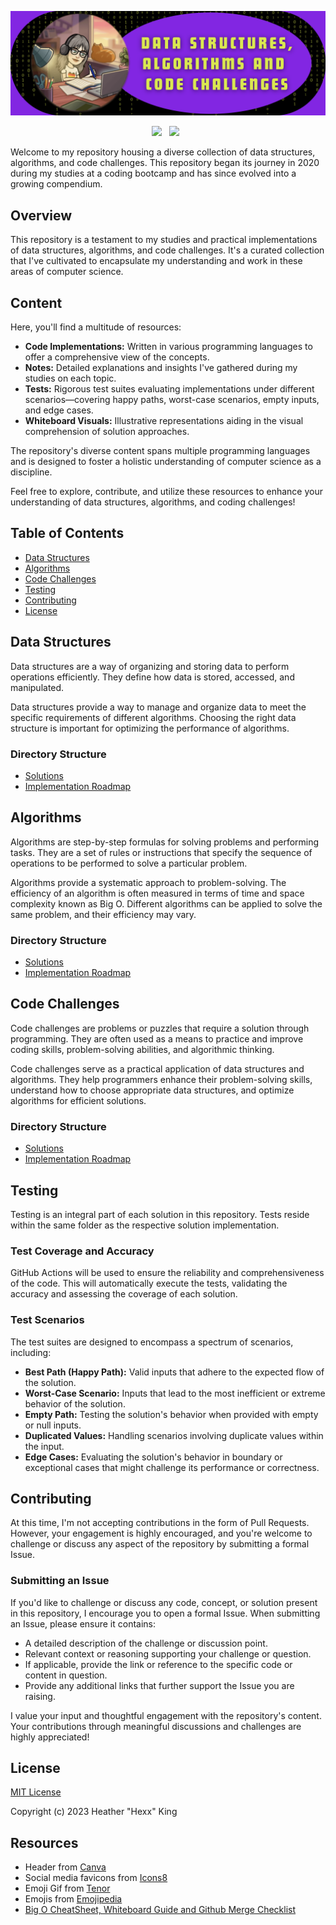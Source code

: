 ![header img](./assets/header.png)

<p align="center">
<a href="https://www.linkedin.com/in/hexx-king/" target="_blank" rel="noopener noreferrer"><img height="38" src="./assets/linkedin.png"></a>&nbsp;&nbsp;
<a href="mailto:hexxking13@gmail.com" target="_blank" rel="noopener noreferrer"><img height="35" src="./assets/gmail.png"></a>&nbsp;&nbsp;
</p> 

Welcome to my repository housing a diverse collection of data structures, algorithms, and code challenges. This repository began its journey in 2020 during my studies at a coding bootcamp and has since evolved into a growing compendium.

## Overview

This repository is a testament to my studies and practical implementations of data structures, algorithms, and code challenges. It's a curated collection that I've cultivated to encapsulate my understanding and work in these areas of computer science.

## Content

Here, you'll find a multitude of resources:
- **Code Implementations:** Written in various programming languages to offer a comprehensive view of the concepts.
- **Notes:** Detailed explanations and insights I've gathered during my studies on each topic.
- **Tests:** Rigorous test suites evaluating implementations under different scenarios—covering happy paths, worst-case scenarios, empty inputs, and edge cases.
- **Whiteboard Visuals:** Illustrative representations aiding in the visual comprehension of solution approaches.

The repository's diverse content spans multiple programming languages and is designed to foster a holistic understanding of computer science as a discipline.

Feel free to explore, contribute, and utilize these resources to enhance your understanding of data structures, algorithms, and coding challenges!

## Table of Contents

- [Data Structures](#data-structures)
- [Algorithms](#algorithms)
- [Code Challenges](#code-challenges)
- [Testing](#testing)
- [Contributing](#contributing)
- [License](#license)

## Data Structures

Data structures are a way of organizing and storing data to perform operations efficiently. They define how data is stored, accessed, and manipulated.

Data structures provide a way to manage and organize data to meet the specific requirements of different algorithms. Choosing the right data structure is important for optimizing the performance of algorithms.

### Directory Structure

- [Solutions](./data_structures/README.md#solutions)
- [Implementation Roadmap](./data_structures/README.md#implementation-roadmap)

## Algorithms

Algorithms are step-by-step formulas for solving problems and performing tasks. They are a set of rules or instructions that specify the sequence of operations to be performed to solve a particular problem.

Algorithms provide a systematic approach to problem-solving. The efficiency of an algorithm is often measured in terms of time and space complexity known as Big O. Different algorithms can be applied to solve the same problem, and their efficiency may vary.

### Directory Structure

- [Solutions](./algorithms/README.md#solutions)
- [Implementation Roadmap](./algorithms/README.md#implementation-roadmap)

## Code Challenges

Code challenges are problems or puzzles that require a solution through programming. They are often used as a means to practice and improve coding skills, problem-solving abilities, and algorithmic thinking.

Code challenges serve as a practical application of data structures and algorithms. They help programmers enhance their problem-solving skills, understand how to choose appropriate data structures, and optimize algorithms for efficient solutions.

### Directory Structure

- [Solutions](./code_challenges/README.md#solutions)
- [Implementation Roadmap](./code_challebges/README.md#implementation-roadmap)

## Testing

Testing is an integral part of each solution in this repository. Tests reside within the same folder as the respective solution implementation.

### Test Coverage and Accuracy

GitHub Actions will be used to ensure the reliability and comprehensiveness of the code. This will automatically execute the tests, validating the accuracy and assessing the coverage of each solution.

### Test Scenarios

The test suites are designed to encompass a spectrum of scenarios, including:
- **Best Path (Happy Path):** Valid inputs that adhere to the expected flow of the solution.
- **Worst-Case Scenario:** Inputs that lead to the most inefficient or extreme behavior of the solution.
- **Empty Path:** Testing the solution's behavior when provided with empty or null inputs.
- **Duplicated Values:** Handling scenarios involving duplicate values within the input.
- **Edge Cases:** Evaluating the solution's behavior in boundary or exceptional cases that might challenge its performance or correctness.

## Contributing

At this time, I'm not accepting contributions in the form of Pull Requests. However, your engagement is highly encouraged, and you're welcome to challenge or discuss any aspect of the repository by submitting a formal Issue.

### Submitting an Issue

If you'd like to challenge or discuss any code, concept, or solution present in this repository, I encourage you to open a formal Issue. When submitting an Issue, please ensure it contains:

- A detailed description of the challenge or discussion point.
- Relevant context or reasoning supporting your challenge or question.
- If applicable, provide the link or reference to the specific code or content in question.
- Provide any additional links that further support the Issue you are raising.

I value your input and thoughtful engagement with the repository's content. Your contributions through meaningful discussions and challenges are highly appreciated!

## License

[MIT License](./LICENSE)

Copyright (c) 2023 Heather "Hexx" King

## Resources

- Header from <a href="https://www.canva.com/">Canva</a>
- Social media favicons from <a href="https://icons8.com">Icons8</a>
- Emoji Gif from <a href="https://tenor.com/">Tenor</a>
- Emojis from <a href="https://emojipedia.org/">Emojipedia</a>
- [Big O CheatSheet, Whiteboard Guide and Github Merge Checklist](./resources.md)
